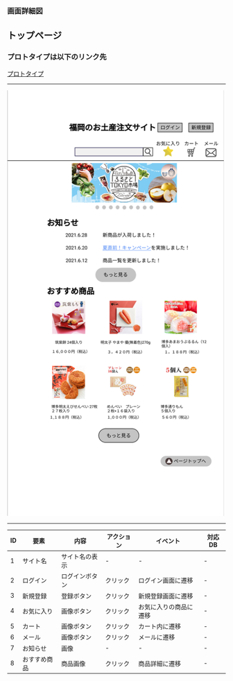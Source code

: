 ### 画面詳細図
## トップページ

### プロトタイプは以下のリンク先
[プロトタイプ](https://www.figma.com/file/rTK3PbTy0p6beZi5GciOc1/トップページ?node-id=0%3A1)

*****
<img src="../img/トップページ.png" width="500">

*****

|ID|要素|内容|アクション|イベント|対応DB|
|--|---|----|---------|-------|-------|
|1|サイト名|サイト名の表示|-|-|-|
|2|ログイン|ログインボタン|クリック|ログイン画面に遷移|-|
|3|新規登録|登録ボタン|クリック|新規登録画面に遷移|-|
|4|お気に入り|画像ボタン|クリック|お気に入りの商品に遷移|-|
|5|カート|画像ボタン|クリック|カート内に遷移|-|
|6|メール|画像ボタン|クリック|メールに遷移|-|
|7|お知らせ|画像|-|-|-|
|8|おすすめ商品|商品画像|クリック|商品詳細に遷移|-|
